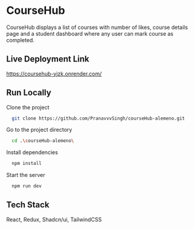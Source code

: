 
# CourseHub

CourseHub displays a list of courses with number of likes, course details page and a student dashboard where any user can mark course as completed.

## Live Deployment Link
https://coursehub-yjzk.onrender.com/

## Run Locally

Clone the project

```bash
  git clone https://github.com/PranavvvSingh/courseHub-alemeno.git
```

Go to the project directory

```bash
  cd .\courseHub-alemeno\
```

Install dependencies

```bash
  npm install
```

Start the server

```bash
  npm run dev
```

## Tech Stack
React, Redux, Shadcn/ui, TailwindCSS
